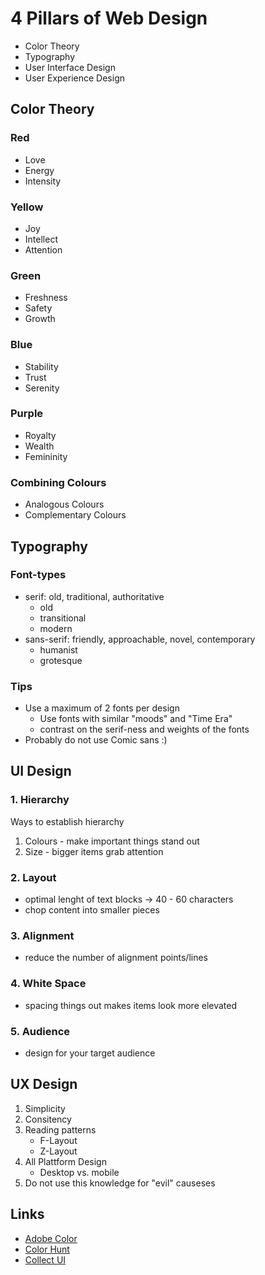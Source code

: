 # 4 Pillars of Web Design
- Color Theory
- Typography
- User Interface Design
- User Experience Design

## Color Theory
### Red
- Love
- Energy
- Intensity

### Yellow
- Joy
- Intellect
- Attention

### Green
- Freshness
- Safety
- Growth

### Blue
- Stability
- Trust
- Serenity

### Purple
- Royalty 
- Wealth
- Femininity

### Combining Colours
- Analogous Colours
- Complementary Colours

## Typography
### Font-types
- serif: old, traditional, authoritative
    - old 
    - transitional
    - modern 
- sans-serif: friendly, approachable, novel, contemporary
    - humanist
    - grotesque

### Tips
- Use a maximum of 2 fonts per design
    - Use fonts with similar "moods" and "Time Era"
    - contrast on the serif-ness and weights of the fonts
- Probably do not use Comic sans :)

## UI Design
### 1. Hierarchy
Ways to establish hierarchy
1. Colours - make important things stand out
2. Size - bigger items grab attention

### 2. Layout
- optimal lenght of text blocks -> 40 - 60 characters
- chop content into smaller pieces

### 3. Alignment
- reduce the number of alignment points/lines

### 4. White Space
- spacing things out makes items look more elevated

### 5. Audience
- design for your target audience

## UX Design
1. Simplicity
2. Consitency
3. Reading patterns
    - F-Layout
    - Z-Layout
4. All Plattform Design
    - Desktop vs. mobile
5. Do not use this knowledge for "evil" causeses

## Links
- [Adobe Color](https://color.adobe.com/de/)
- [Color Hunt](https://colorhunt.co/)
- [Collect UI](https://collectui.com/)